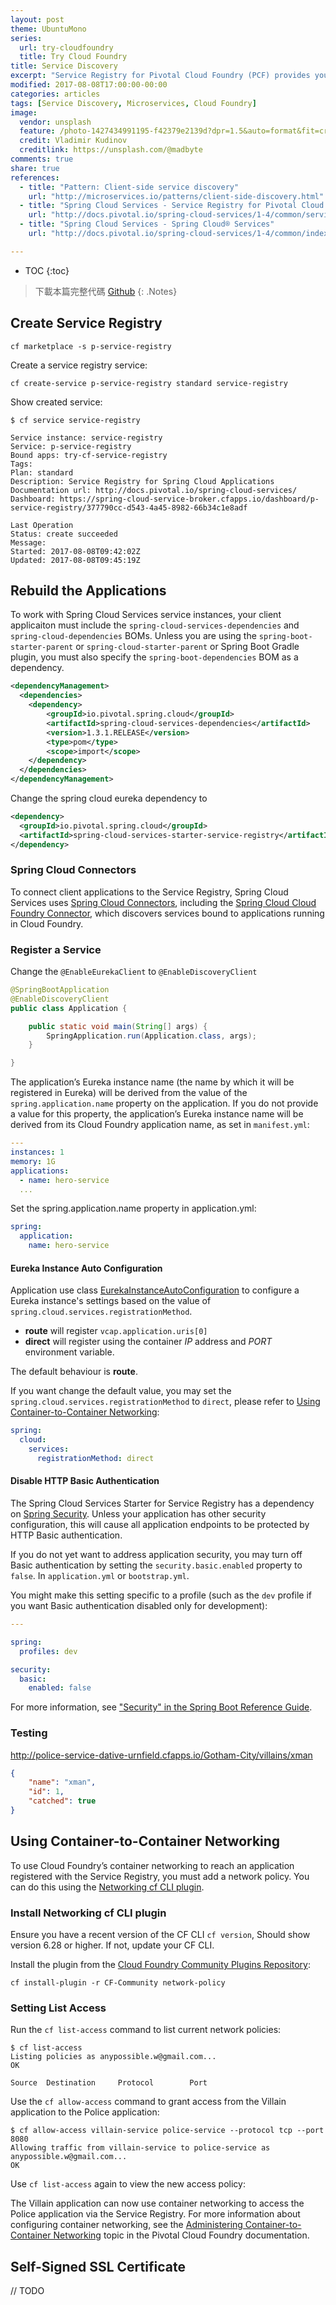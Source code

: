 ```yaml
---
layout: post
theme: UbuntuMono
series:
  url: try-cloudfoundry
  title: Try Cloud Foundry
title: Service Discovery
excerpt: "Service Registry for Pivotal Cloud Foundry (PCF) provides your applications with an implementation of the Service Discovery pattern, one of the key tenets of a microservice-based architecture. Trying to hand-configure each client of a service or adopt some form of access convention can be difficult and prove to be brittle in production. Instead, your applications can use the Service Registry to dynamically discover and call registered services."
modified: 2017-08-08T17:00:00-00:00
categories: articles
tags: [Service Discovery, Microservices, Cloud Foundry]
image:
  vendor: unsplash
  feature: /photo-1427434991195-f42379e2139d?dpr=1.5&auto=format&fit=crop&w=1500&h=844&q=80&cs=tinysrgb&crop=
  credit: Vladimir Kudinov
  creditlink: https://unsplash.com/@madbyte
comments: true
share: true
references:
  - title: "Pattern: Client-side service discovery"
    url: "http://microservices.io/patterns/client-side-discovery.html"
  - title: "Spring Cloud Services - Service Registry for Pivotal Cloud Foundry"
    url: "http://docs.pivotal.io/spring-cloud-services/1-4/common/service-registry/index.html"
  - title: "Spring Cloud Services - Spring Cloud® Services"
    url: "http://docs.pivotal.io/spring-cloud-services/1-4/common/index.html"

---
```


* TOC
{:toc}

> 下載本篇完整代碼 [Github](https://github.com/tiven-wang/try-cf/tree/service-discovery-cf)
{: .Notes}

## Create Service Registry

`cf marketplace -s p-service-registry`

Create a service registry service:

`cf create-service p-service-registry standard service-registry`

Show created service:

```
$ cf service service-registry

Service instance: service-registry
Service: p-service-registry
Bound apps: try-cf-service-registry
Tags:
Plan: standard
Description: Service Registry for Spring Cloud Applications
Documentation url: http://docs.pivotal.io/spring-cloud-services/
Dashboard: https://spring-cloud-service-broker.cfapps.io/dashboard/p-service-registry/377790cc-d543-4a45-8982-66b34c1e8adf

Last Operation
Status: create succeeded
Message:
Started: 2017-08-08T09:42:02Z
Updated: 2017-08-08T09:45:19Z
```

## Rebuild the Applications

To work with Spring Cloud Services service instances, your client applicaiton must include the `spring-cloud-services-dependencies` and `spring-cloud-dependencies` BOMs. Unless you are using the `spring-boot-starter-parent` or `spring-cloud-starter-parent` or Spring Boot Gradle plugin, you must also specify the `spring-boot-dependencies` BOM as a dependency.

```xml
<dependencyManagement>
  <dependencies>
    <dependency>
        <groupId>io.pivotal.spring.cloud</groupId>
        <artifactId>spring-cloud-services-dependencies</artifactId>
        <version>1.3.1.RELEASE</version>
        <type>pom</type>
        <scope>import</scope>
    </dependency>
  </dependencies>
</dependencyManagement>
```

Change the spring cloud eureka dependency to

```xml
<dependency>
  <groupId>io.pivotal.spring.cloud</groupId>
  <artifactId>spring-cloud-services-starter-service-registry</artifactId>
</dependency>
```

### Spring Cloud Connectors

To connect client applications to the Service Registry, Spring Cloud Services uses [Spring Cloud Connectors](http://cloud.spring.io/spring-cloud-connectors/spring-cloud-connectors.html), including the [Spring Cloud Cloud Foundry Connector](http://cloud.spring.io/spring-cloud-connectors/spring-cloud-cloud-foundry-connector.html), which discovers services bound to applications running in Cloud Foundry.

### Register a Service

Change the `@EnableEurekaClient` to `@EnableDiscoveryClient`

```java
@SpringBootApplication
@EnableDiscoveryClient
public class Application {

    public static void main(String[] args) {
        SpringApplication.run(Application.class, args);
    }

}
```

The application’s Eureka instance name (the name by which it will be registered in Eureka) will be derived from the value of the `spring.application.name` property on the application.
If you do not provide a value for this property, the application’s Eureka instance name will be derived from its Cloud Foundry application name, as set in `manifest.yml`:

```yaml
---
instances: 1
memory: 1G
applications:
  - name: hero-service
  ...
```

Set the spring.application.name property in application.yml:

```yaml
spring:
  application:
    name: hero-service
```

#### Eureka Instance Auto Configuration

Application use class [EurekaInstanceAutoConfiguration][EurekaInstanceAutoConfiguration] to configure a Eureka instance's settings based on the value of `spring.cloud.services.registrationMethod`.

* **route** will register `vcap.application.uris[0]`
* **direct** will register using the container *IP* address and *PORT* environment variable.

The default behaviour is **route**.

If you want change the default value, you may set the `spring.cloud.services.registrationMethod` to `direct`, please refer to [Using Container-to-Container Networking](#using-container-to-container-networking):

```yaml
spring:
  cloud:
    services:
      registrationMethod: direct
```

#### Disable HTTP Basic Authentication

The Spring Cloud Services Starter for Service Registry has a dependency on [Spring Security][Spring-Security]. Unless your application has other security configuration, this will cause all application endpoints to be protected by HTTP Basic authentication.

If you do not yet want to address application security, you may turn off Basic authentication by setting the `security.basic.enabled` property to `false`. In `application.yml` or `bootstrap.yml`.

You might make this setting specific to a profile (such as the `dev` profile if you want Basic authentication disabled only for development):

```yaml
---

spring:
  profiles: dev

security:
  basic:
    enabled: false
```

For more information, see ["Security" in the Spring Boot Reference Guide][boot-features-security].

### Testing

http://police-service-dative-urnfield.cfapps.io/Gotham-City/villains/xman

```json
{
    "name": "xman",
    "id": 1,
    "catched": true
}
```

## Using Container-to-Container Networking

To use Cloud Foundry’s container networking to reach an application registered with the Service Registry, you must add a network policy. You can do this using the [Networking cf CLI plugin](https://github.com/cloudfoundry-incubator/cf-networking-release/).

### Install Networking cf CLI plugin

Ensure you have a recent version of the CF CLI `cf version`, Should show version 6.28 or higher. If not, update your CF CLI.

Install the plugin from the [Cloud Foundry Community Plugins Repository](https://plugins.cloudfoundry.org/):

`cf install-plugin -r CF-Community network-policy`

### Setting List Access

Run the `cf list-access` command to list current network policies:

```
$ cf list-access
Listing policies as anypossible.w@gmail.com...
OK

Source  Destination     Protocol        Port
```

Use the `cf allow-access` command to grant access from the Villain application to the Police application:

```
$ cf allow-access villain-service police-service --protocol tcp --port 8080
Allowing traffic from villain-service to police-service as anypossible.w@gmail.com...
OK
```

Use `cf list-access` again to view the new access policy:

The Villain application can now use container networking to access the Police application via the Service Registry. For more information about configuring container networking, see the [Administering Container-to-Container Networking](https://docs.pivotal.io/pivotalcf/devguide/deploy-apps/cf-networking.html) topic in the Pivotal Cloud Foundry documentation.

## Self-Signed SSL Certificate

// TODO

[EurekaInstanceAutoConfiguration]:https://github.com/pivotal-cf/spring-cloud-services-connector/blob/master/spring-cloud-services-spring-connector/src/main/java/io/pivotal/spring/cloud/service/eureka/EurekaInstanceAutoConfiguration.java
[Spring-Security]:http://projects.spring.io/spring-security/
[boot-features-security]:http://docs.spring.io/spring-boot/docs/current/reference/htmlsingle/#boot-features-security
